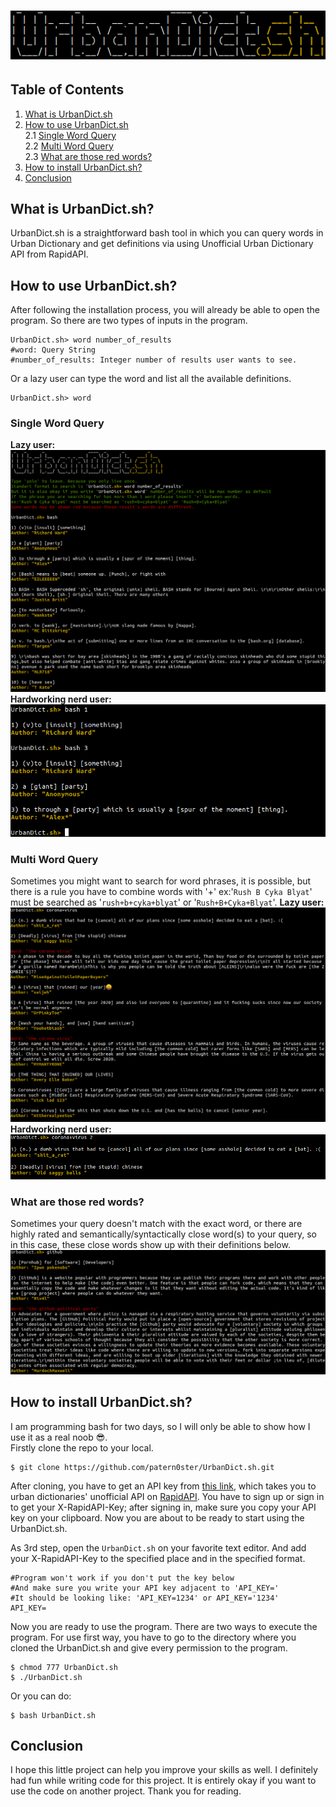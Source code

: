 # ![UrbanDict.sh](img/UrbanDictsh.png)
## Table of Contents
1. [What is UrbanDict.sh](#what-is-urbandictsh)  
2. [How to use UrbanDict.sh](#how-to-use-urbandictsh)  
    2.1 [Single Word Query](#single-word-query)  
    2.2 [Multi Word Query](#multi-word-query)  
    2.3 [What are those red words?](#what-are-those-red-words)  
3. [How to install UrbanDict.sh?](#how-to-install-urbandictsh)  
4. [Conclusion](#conclusion)
## What is UrbanDict.sh?
UrbanDict.sh is a straightforward bash tool in which you can query words in Urban Dictionary and get definitions via using Unofficial Urban Dictionary API from RapidAPI.

## How to use UrbanDict.sh?
After following the installation process, you will already be able to open the program. So there are two types of inputs in the program. 
```shell
UrbanDict.sh> word number_of_results
#word: Query String
#number_of_results: Integer number of results user wants to see.
```
Or a lazy user can type the word and list all the available definitions.
```shell
UrbanDict.sh> word
```

### Single Word Query
**Lazy user:**  
![example1](img/example1.png)  
**Hardworking nerd user:**  
![example2](img/example2.png)  
### Multi Word Query
Sometimes you might want to search for word phrases, it is possible, but there is a rule you have to combine words with '+' ex:'``Rush B Cyka Blyat``' must be searched as '``rush+b+cyka+blyat``' or '``Rush+B+Cyka+Blyat``'.
**Lazy user:**  
![example_multi1](img/multi-ex1.png)
**Hardworking nerd user:**  
![example_multi2](img/multi-ex2.png)
### What are those red words?
Sometimes your query doesn't match with the exact word, or there are highly rated and semantically/syntactically close word(s) to your query, so in this case, these close words show up with their definitions below. 
![example_red](img/red-text.png)
## How to install UrbanDict.sh?
I am programming bash for two days, so I will only be able to show how I use it as a real noob 😎.  
Firstly clone the repo to your local.
```git
$ git clone https://github.com/patern0ster/UrbanDict.sh.git
```

After cloning, you have to get an API key from [this link](https://rapidapi.com/community/api/urban-dictionary), which takes you to urban dictionaries' unofficial API on [RapidAPI](https://rapidapi.com). You have to sign up or sign in to get your X-RapidAPI-Key; after signing in, make sure you copy your API key on your clipboard. Now you are about to be ready to start using the UrbanDict.sh.  

As 3rd step, open the ``UrbanDict.sh`` on your favorite text editor. And add your X-RapidAPI-Key to the specified place and in the specified format.
```shell
#Program won't work if you don't put the key below
#And make sure you write your API key adjacent to 'API_KEY=' 
#It should be looking like: 'API_KEY=1234' or API_KEY='1234'
API_KEY=

```

Now you are ready to use the program. There are two ways to execute the program. For use first way, you have to go to the directory where you cloned the UrbanDict.sh and give every permission to the program.  
```shell
$ chmod 777 UrbanDict.sh
$ ./UrbanDict.sh
```

Or you can do:

```shell
$ bash UrbanDict.sh
```
## Conclusion
I hope this little project can help you improve your skills as well. I definitely had fun while writing code for this project. It is entirely okay if you want to use the code on another project. Thank you for reading.